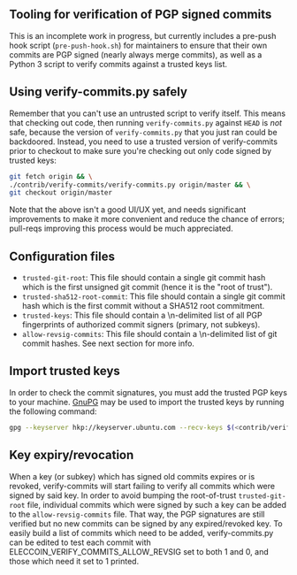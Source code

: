 Tooling for verification of PGP signed commits
----------------------------------------------

This is an incomplete work in progress, but currently includes a pre-push hook
script (`pre-push-hook.sh`) for maintainers to ensure that their own commits
are PGP signed (nearly always merge commits), as well as a Python 3 script to verify
commits against a trusted keys list.


Using verify-commits.py safely
------------------------------

Remember that you can't use an untrusted script to verify itself. This means
that checking out code, then running `verify-commits.py` against `HEAD` is
_not_ safe, because the version of `verify-commits.py` that you just ran could
be backdoored. Instead, you need to use a trusted version of verify-commits
prior to checkout to make sure you're checking out only code signed by trusted
keys:

 ```sh
 git fetch origin && \
 ./contrib/verify-commits/verify-commits.py origin/master && \
 git checkout origin/master
 ```

Note that the above isn't a good UI/UX yet, and needs significant improvements
to make it more convenient and reduce the chance of errors; pull-reqs
improving this process would be much appreciated.

Configuration files
-------------------

* `trusted-git-root`: This file should contain a single git commit hash which is the first unsigned git commit (hence it is the "root of trust").
* `trusted-sha512-root-commit`: This file should contain a single git commit hash which is the first commit without a SHA512 root commitment.
* `trusted-keys`: This file should contain a \n-delimited list of all PGP fingerprints of authorized commit signers (primary, not subkeys).
* `allow-revsig-commits`: This file should contain a \n-delimited list of git commit hashes. See next section for more info.

Import trusted keys
-------------------
In order to check the commit signatures, you must add the trusted PGP keys to your machine. [GnuPG](https://gnupg.org/) may be used to import the trusted keys by running the following command:

```sh
gpg --keyserver hkp://keyserver.ubuntu.com --recv-keys $(<contrib/verify-commits/trusted-keys)
```

Key expiry/revocation
---------------------

When a key (or subkey) which has signed old commits expires or is revoked,
verify-commits will start failing to verify all commits which were signed by
said key. In order to avoid bumping the root-of-trust `trusted-git-root`
file, individual commits which were signed by such a key can be added to the
`allow-revsig-commits` file. That way, the PGP signatures are still verified
but no new commits can be signed by any expired/revoked key. To easily build a
list of commits which need to be added, verify-commits.py can be edited to test
each commit with ELECCOIN_VERIFY_COMMITS_ALLOW_REVSIG set to both 1 and 0, and
those which need it set to 1 printed.
